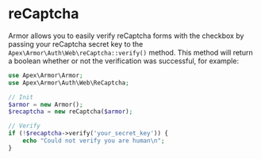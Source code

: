 
# reCaptcha

Armor allows you to easily verify reCaptcha forms with the checkbox by passing your reCaptcha secret key to the `Apex\Armor\Auth\Web\reCaptcha::verify()` method.  This method will return a boolean whether or not the verification was successful, for example:

~~~php
use Apex\Armor\Armor;
use Apex\Armor\Auth\Web\ReCaptcha;

// Init
$armor = new Armor();
$recaptcha = new reCaptcha($armor);

// Verify
if (!$recaptcha->verify('your_secret_key')) { 
    echo "Could not verify you are human\n";
}
~~~








